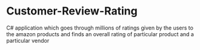 # Customer-Review-Rating
C# application which goes through millions of ratings given by the users to the amazon products and finds an overall rating of particular product and a particular vendor
